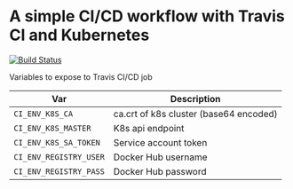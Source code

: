 # A simple CI/CD workflow with Travis CI and Kubernetes
[![Build Status](https://travis-ci.org/junaid-ali/test-cd.svg?branch=master)](https://travis-ci.org/junaid-ali/test-cd)

Variables to expose to Travis CI/CD job

|Var                            |Description                           |
|-------------------------------|--------------------------------------|
|`CI_ENV_K8S_CA`                |ca.crt of k8s cluster (base64 encoded)|
|`CI_ENV_K8S_MASTER`            |K8s api endpoint                      |
|`CI_ENV_K8S_SA_TOKEN`          |Service account token                 |
|`CI_ENV_REGISTRY_USER`         |Docker Hub username                   |
|`CI_ENV_REGISTRY_PASS`         |Docker Hub password                   |

